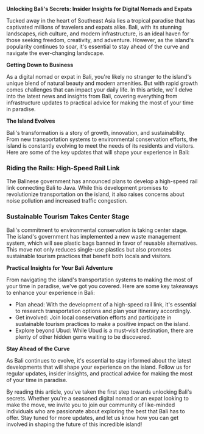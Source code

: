 **Unlocking Bali's Secrets: Insider Insights for Digital Nomads and Expats**

Tucked away in the heart of Southeast Asia lies a tropical paradise that has captivated millions of travelers and expats alike. Bali, with its stunning landscapes, rich culture, and modern infrastructure, is an ideal haven for those seeking freedom, creativity, and adventure. However, as the island's popularity continues to soar, it's essential to stay ahead of the curve and navigate the ever-changing landscape.

**Getting Down to Business**

As a digital nomad or expat in Bali, you're likely no stranger to the island's unique blend of natural beauty and modern amenities. But with rapid growth comes challenges that can impact your daily life. In this article, we'll delve into the latest news and insights from Bali, covering everything from infrastructure updates to practical advice for making the most of your time in paradise.

**The Island Evolves**

Bali's transformation is a story of growth, innovation, and sustainability. From new transportation systems to environmental conservation efforts, the island is constantly evolving to meet the needs of its residents and visitors. Here are some of the key updates that will shape your experience in Bali:

### **Riding the Rails: High-Speed Rail Link**

The Balinese government has announced plans to develop a high-speed rail link connecting Bali to Java. While this development promises to revolutionize transportation on the island, it also raises concerns about noise pollution and increased traffic congestion.

### **Sustainable Tourism Takes Center Stage**

Bali's commitment to environmental conservation is taking center stage. The island's government has implemented a new waste management system, which will see plastic bags banned in favor of reusable alternatives. This move not only reduces single-use plastics but also promotes sustainable tourism practices that benefit both locals and visitors.

**Practical Insights for Your Bali Adventure**

From navigating the island's transportation systems to making the most of your time in paradise, we've got you covered. Here are some key takeaways to enhance your experience in Bali:

* Plan ahead: With the development of a high-speed rail link, it's essential to research transportation options and plan your itinerary accordingly.
* Get involved: Join local conservation efforts and participate in sustainable tourism practices to make a positive impact on the island.
* Explore beyond Ubud: While Ubud is a must-visit destination, there are plenty of other hidden gems waiting to be discovered.

**Stay Ahead of the Curve**

As Bali continues to evolve, it's essential to stay informed about the latest developments that will shape your experience on the island. Follow us for regular updates, insider insights, and practical advice for making the most of your time in paradise.

By reading this article, you've taken the first step towards unlocking Bali's secrets. Whether you're a seasoned digital nomad or an expat looking to make the move, we invite you to join our community of like-minded individuals who are passionate about exploring the best that Bali has to offer. Stay tuned for more updates, and let us know how you can get involved in shaping the future of this incredible island!